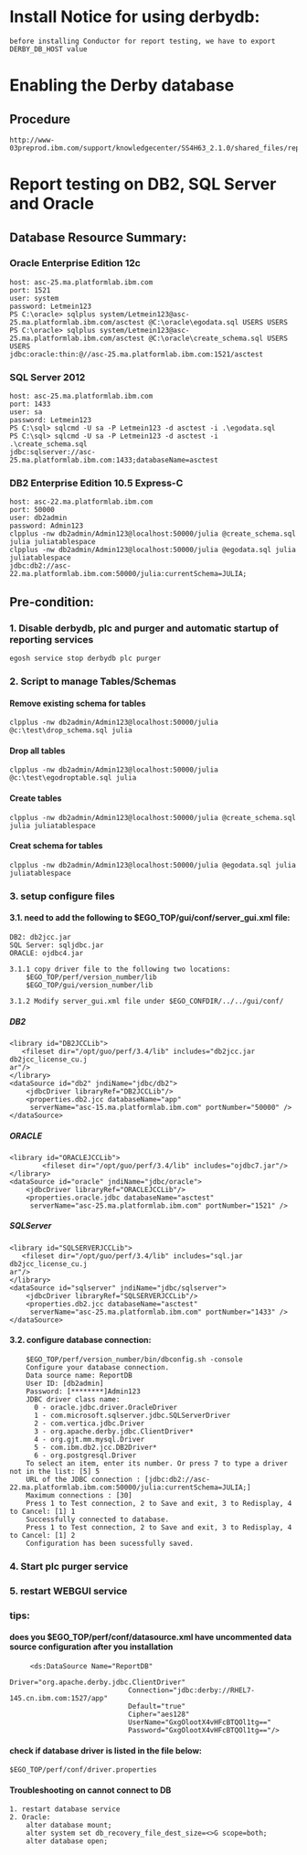 # Install Notice for using derbydb:
    before installing Conductor for report testing, we have to export DERBY_DB_HOST value

# Enabling the Derby database
## Procedure    
    http://www-03preprod.ibm.com/support/knowledgecenter/SS4H63_2.1.0/shared_files/reports_database_move_sym.html

# Report testing on DB2, SQL Server and Oracle

## Database Resource Summary:
### Oracle Enterprise Edition 12c 
    host: asc-25.ma.platformlab.ibm.com
    port: 1521
    user: system
    password: Letmein123
    PS C:\oracle> sqlplus system/Letmein123@asc-25.ma.platformlab.ibm.com/asctest @C:\oracle\egodata.sql USERS USERS
    PS C:\oracle> sqlplus system/Letmein123@asc-25.ma.platformlab.ibm.com/asctest @C:\oracle\create_schema.sql USERS USERS
    jdbc:oracle:thin:@//asc-25.ma.platformlab.ibm.com:1521/asctest
    
### SQL Server 2012
    host: asc-25.ma.platformlab.ibm.com
    port: 1433
    user: sa
    password: Letmein123
    PS C:\sql> sqlcmd -U sa -P Letmein123 -d asctest -i .\egodata.sql
    PS C:\sql> sqlcmd -U sa -P Letmein123 -d asctest -i .\create_schema.sql
    jdbc:sqlserver://asc-25.ma.platformlab.ibm.com:1433;databaseName=asctest

### DB2 Enterprise Edition 10.5 Express-C
    host: asc-22.ma.platformlab.ibm.com
    port: 50000
    user: db2admin
    password: Admin123
    clpplus -nw db2admin/Admin123@localhost:50000/julia @create_schema.sql julia juliatablespace
    clpplus -nw db2admin/Admin123@localhost:50000/julia @egodata.sql julia juliatablespace
    jdbc:db2://asc-22.ma.platformlab.ibm.com:50000/julia:currentSchema=JULIA;
    
## Pre-condition:
### 1. Disable derbydb, plc and purger and automatic startup of reporting services

    egosh service stop derbydb plc purger

### 2. Script to manage Tables/Schemas
#### Remove existing schema for tables
    clpplus -nw db2admin/Admin123@localhost:50000/julia @c:\test\drop_schema.sql julia
#### Drop all tables
    clpplus -nw db2admin/Admin123@localhost:50000/julia @c:\test\egodroptable.sql julia
#### Create tables
    clpplus -nw db2admin/Admin123@localhost:50000/julia @create_schema.sql julia juliatablespace
#### Creat schema for tables
    clpplus -nw db2admin/Admin123@localhost:50000/julia @egodata.sql julia juliatablespace

### 3. setup configure files    
#### 3.1. need to add the following to $EGO_TOP/gui/conf/server_gui.xml file:
    DB2: db2jcc.jar
    SQL Server: sqljdbc.jar
    ORACLE: ojdbc4.jar
    
    3.1.1 copy driver file to the following two locations:
        $EGO_TOP/perf/version_number/lib
        $EGO_TOP/gui/version_number/lib
        
    3.1.2 Modify server_gui.xml file under $EGO_CONFDIR/../../gui/conf/
##### DB2
    <library id="DB2JCCLib">
       <fileset dir="/opt/guo/perf/3.4/lib" includes="db2jcc.jar db2jcc_license_cu.j                                                                                                            ar"/>
    </library>
    <dataSource id="db2" jndiName="jdbc/db2">
        <jdbcDriver libraryRef="DB2JCCLib"/>
        <properties.db2.jcc databaseName="app"
         serverName="asc-15.ma.platformlab.ibm.com" portNumber="50000" />
    </dataSource>
##### ORACLE            
    <library id="ORACLEJCCLib">
            <fileset dir="/opt/guo/perf/3.4/lib" includes="ojdbc7.jar"/>
    </library>
    <dataSource id="oracle" jndiName="jdbc/oracle">
        <jdbcDriver libraryRef="ORACLEJCCLib"/>
        <properties.oracle.jdbc databaseName="asctest"
         serverName="asc-25.ma.platformlab.ibm.com" portNumber="1521" />

##### SQLServer            
    <library id="SQLSERVERJCCLib">
       <fileset dir="/opt/guo/perf/3.4/lib" includes="sql.jar db2jcc_license_cu.j                                                                                                            ar"/>
    </library>
    <dataSource id="sqlserver" jndiName="jdbc/sqlserver">
        <jdbcDriver libraryRef="SQLSERVERJCCLib"/>
        <properties.db2.jcc databaseName="asctest"
         serverName="asc-25.ma.platformlab.ibm.com" portNumber="1433" />
    </dataSource>

#### 3.2. configure database connection:
        $EGO_TOP/perf/version_number/bin/dbconfig.sh -console
        Configure your database connection.
        Data source name: ReportDB
        User ID: [db2admin]
        Password: [********]Admin123
        JDBC driver class name:
          0 - oracle.jdbc.driver.OracleDriver
          1 - com.microsoft.sqlserver.jdbc.SQLServerDriver
          2 - com.vertica.jdbc.Driver
          3 - org.apache.derby.jdbc.ClientDriver*
          4 - org.gjt.mm.mysql.Driver
          5 - com.ibm.db2.jcc.DB2Driver*
          6 - org.postgresql.Driver
        To select an item, enter its number. Or press 7 to type a driver not in the list: [5] 5
        URL of the JDBC connection : [jdbc:db2://asc-22.ma.platformlab.ibm.com:50000/julia:currentSchema=JULIA;]
        Maximum connections : [30]
        Press 1 to Test connection, 2 to Save and exit, 3 to Redisplay, 4 to Cancel: [1] 1
        Successfully connected to database.
        Press 1 to Test connection, 2 to Save and exit, 3 to Redisplay, 4 to Cancel: [1] 2
        Configuration has been sucessfully saved.

### 4. Start plc purger service
### 5. restart WEBGUI service

### tips:
#### does you $EGO_TOP/perf/conf/datasource.xml have uncommented data source configuration after you installation
		 <ds:DataSource Name="ReportDB" 
		 		 		 		 Driver="org.apache.derby.jdbc.ClientDriver" 
		 		 		 		 Connection="jdbc:derby://RHEL7-145.cn.ibm.com:1527/app" 
		 		 		 		 Default="true" 
		 		 		 		 Cipher="aes128"
		 		 		 		 UserName="GxgOlootX4vHFcBTQOl1tg==" 
		 		 		 		 Password="GxgOlootX4vHFcBTQOl1tg=="/>	
#### check if database driver is listed in the file below:
    $EGO_TOP/perf/conf/driver.properties
    
#### Troubleshooting on cannot connect to DB
    1. restart database service
    2. Oracle:
        alter database mount;  
        alter system set db_recovery_file_dest_size=<>G scope=both;  
        alter database open; 